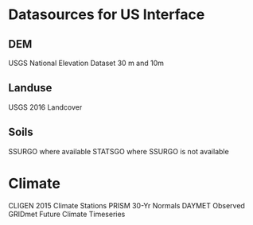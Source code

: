 # Datasources for US Interface

## DEM
USGS National Elevation Dataset 30 m and 10m

## Landuse
USGS 2016 Landcover

## Soils
SSURGO where available STATSGO where SSURGO is not available

# Climate
CLIGEN 2015 Climate Stations
PRISM 30-Yr Normals
DAYMET Observed
GRIDmet Future Climate Timeseries
